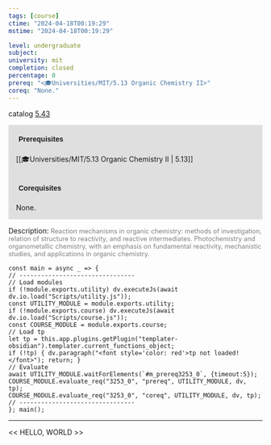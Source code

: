 ```yaml
---
tags: [course]
ctime: "2024-04-18T00:19:29"
mstime: "2024-04-18T00:19:29"

level: undergraduate
subject: 
university: mit
completion: closed
percentage: 0
prereq: "<🎓Universities/MIT/5.13 Organic Chemistry II>"
coreq: "None."
---
```


catalog [5.43](http://student.mit.edu/catalog/m5a.html#5.43)

<span style="display: block; padding: 15px; background-color: rgb(100, 100, 100, 0.2);"><font id="m_prereq3253_0" style="display: block; font-family: Arial, sans-serif; font-weight: bold; padding: 5px">Prerequisites</font><br><span id="prereq3253_0">[[🎓Universities/MIT/5.13 Organic Chemistry II | 5.13]]</span></span>
<span style="display: block; padding: 15px; background-color: rgb(100, 100, 100, 0.2);"><font id="m_coreq3253_0" style="display: block; font-family: Arial, sans-serif; font-weight: bold; padding: 5px">Corequisites</font><br><span id="coreq3253_0">None.</span></span>

<font style="">Description:</font>
<font style="color: grey; font-size: 0.8rem;">Reaction mechanisms in organic chemistry: methods of investigation, relation of structure to reactivity, and reactive intermediates. Photochemistry and organometallic chemistry, with an emphasis on fundamental reactivity, mechanistic studies, and applications in organic chemistry.</font>

```dataviewjs
const main = async _ => {
// --------------------------------
// Load modules
if (!module.exports.utility) dv.executeJs(await dv.io.load("Scripts/utility.js"));
const UTILITY_MODULE = module.exports.utility;
if (!module.exports.course) dv.executeJs(await dv.io.load("Scripts/course.js"));
const COURSE_MODULE = module.exports.course;
// Load tp
let tp = this.app.plugins.getPlugin("templater-obsidian").templater.current_functions_object;
if (!tp) { dv.paragraph("<font style='color: red'>tp not loaded!</font>"); return; }
// Evaluate
await UTILITY_MODULE.waitForElements(`#m_prereq3253_0`, {timeout:5});
COURSE_MODULE.evaluate_req("3253_0", "prereq", UTILITY_MODULE, dv, tp);
COURSE_MODULE.evaluate_req("3253_0", "coreq", UTILITY_MODULE, dv, tp);
// --------------------------------
}; main();
```

---

<< HELLO, WORLD >>
